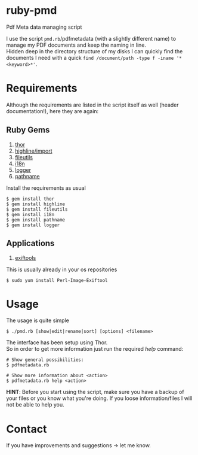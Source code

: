 # ruby-pmd
Pdf Meta data managing script

I use the script `pmd.rb`/pdfmetadata (with a slightly different name) to manage my PDF documents and keep the naming in line.  
Hidden deep in the directory structure of my disks I can quickly find the documents I need with a quick `find /document/path -type f -iname '*<keyword>*'`.

# Requirements

Although the requirements are listed in the script itself as well (header documentation!), here they are again:

## Ruby Gems

1. [thor](https://rubygems.org/gems/thor)
2. [highline/import](https://rubygems.org/gems/highline)
3. [fileutils](https://rubygems.org/gems/fileutils)
4. [i18n](https://rubygems.org/gems/i18n)
5. [logger]()
6. [pathname]()

Install the requirements as usual

```
$ gem install thor
$ gem install highline
$ gem install fileutils
$ gem install i18n
$ gem install pathname
$ gem install logger
```

## Applications

1. [exiftools](http://www.sno.phy.queensu.ca/~phil/exiftool/)

This is usually already in your os repositories

```
$ sudo yum install Perl-Image-Exiftool
```

# Usage

The usage is quite simple

```
$ ./pmd.rb [show|edit|rename|sort] [options] <filename>
```

The interface has been setup using Thor.  
So in order to get more information just run the required _help_ command:

```
# Show general possibilities:
$ pdfmetadata.rb 

# Show more information about <action>
$ pdfmetadata.rb help <action>
```

__HINT__: Before you start using the script, make sure you have a backup of your files or you know what you're doing. If you loose information/files I will not be able to help you.

# Contact

If you have improvements and suggestions -> let me know.

